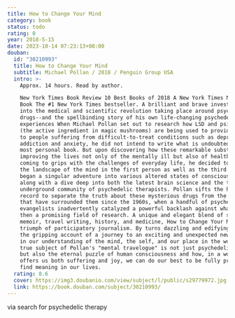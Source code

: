 ```yaml
---
title: How to Change Your Mind
category: book
status: todo
rating: 0
year: 2018-5-15
date: 2023-10-14 07:23:13+08:00
douban:
  id: "30210993"
  title: How to Change Your Mind
  subtitle: Michael Pollan / 2018 / Penguin Group USA
  intro: >-
    Approx. 14 hours. Read by author.

    New York Times Book Review 10 Best Books of 2018 A New York Times Notable
    Book The #1 New York Times bestseller. A brilliant and brave investigation
    into the medical and scientific revolution taking place around psychedelic
    drugs--and the spellbinding story of his own life-changing psychedelic
    experiences When Michael Pollan set out to research how LSD and psilocybin
    (the active ingredient in magic mushrooms) are being used to provide relief
    to people suffering from difficult-to-treat conditions such as depression,
    addiction and anxiety, he did not intend to write what is undoubtedly his
    most personal book. But upon discovering how these remarkable substances are
    improving the lives not only of the mentally ill but also of healthy people
    coming to grips with the challenges of everyday life, he decided to explore
    the landscape of the mind in the first person as well as the third. Thus
    began a singular adventure into various altered states of consciousness,
    along with a dive deep into both the latest brain science and the thriving
    underground community of psychedelic therapists. Pollan sifts the historical
    record to separate the truth about these mysterious drugs from the myths
    that have surrounded them since the 1960s, when a handful of psychedelic
    evangelists inadvertently catalyzed a powerful backlash against what was
    then a promising field of research. A unique and elegant blend of science,
    memoir, travel writing, history, and medicine, How to Change Your Mind is a
    triumph of participatory journalism. By turns dazzling and edifying, it is
    the gripping account of a journey to an exciting and unexpected new frontier
    in our understanding of the mind, the self, and our place in the world. The
    true subject of Pollan's "mental travelogue" is not just psychedelic drugs
    but also the eternal puzzle of human consciousness and how, in a world that
    offers us both suffering and joy, we can do our best to be fully present and
    find meaning in our lives.
  rating: 8.6
  cover: https://img3.doubanio.com/view/subject/l/public/s29779972.jpg
  link: https://book.douban.com/subject/30210993/
---
```


via search for psychedelic therapy 
